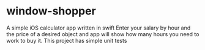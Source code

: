 # window-shopper

A simple iOS calculator app written in swift
Enter your salary by hour and the price of a desired object and app will show how many hours you need to work to buy it.
This project has simple unit tests
